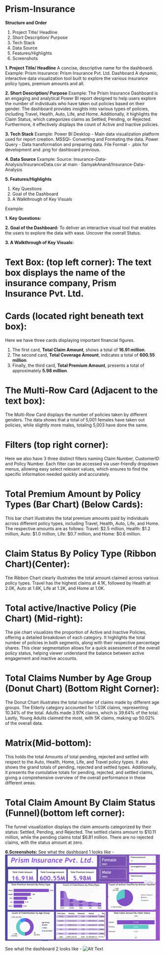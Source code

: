 # Prism-Insurance

**Structure and Order**
1. Project Title/ Headline
2. Short Description/ Purpose
3. Tech Stack
4. Data Source
5. Features/Highlights
6. Screenshots

**1. Project Title/ Headline**
A concise, descriptive name for the dashboard.
Example:
Prism Insurance: Prism Insurance Pvt. Ltd. Dashboard
A dynamic, interactive data visualization tool built to explore the various insurance policy types, premium amounts and all.

**2. Short Description/ Purpose**
Example:
The Prism Insurance Dashboard is an engaging and analytical Power BI report designed to help users explore the number of individuals who have taken out policies based on their gender. The dashboard provides insights into various types of policies, including Travel, Health, Auto, Life, and Home. Additionally, it highlights the Claim Status, which categorizes claims as Settled, Pending, or Rejected. Furthermore, it effectively displays the count of Active and Inactive policies.

**3. Tech Stack**
Example:
Power BI Desktop - Main data visualization platform used for report creation.
MSSQl- Converting and Formating the data.
Power Query - Data transformation and preparing data.
File Format - .pbix for development and .png for dashboard previous.

**4. Data Source**
Example: 
Source: Insurance-Data-Analysis/InsuranceData.csv at main · SamyakAnand/Insurance-Data-Analysis

**5. Features/Highlights**
1. Key Questions
2. Goal of the Dashboard
3. A Walkthrough of Key Visuals

Example:

**1. Key Questions:**



**2. Goal of the Dashboard:**
To deliver an interactive visual tool that enables the users to explore the data with ease. Uncover the overall Status.

**3. A Walkthrough of Key Visuals:**

# Text Box: (top left corner): The text box displays the name of the insurance company, Prism Insurance Pvt. Ltd.

# Cards (located right beneath text box):
Here we have three cards displaying important financial figures. 
1. The first card, **Total Claim Amount**, shows a total of **16.91 million**.
2. The second card, **Total Coverage Amount**, indicates a total of **600.55 million**.
3. Finally, the third card, **Total Premium Amount**, presents a total of approximately **5.98 million**.

# The Multi-Row Card (Adjacent to the text box): 
The Multi-Row Card displays the number of policies taken by different genders. The data shows that a total of 5,001 females have taken out policies, while slightly more males, totaling 5,003 have done the same.

# Filters (top right corner): 
Here we also have 3  three distinct filters naming Claim Number, CustomerID and Policy Number.
Each filter can be accessed via user-friendly dropdown menus, allowing easy select relevant values, which ensures to find the specific information needed quickly and accurately.

# Total Premium Amount by Policy Types (Bar Chart) (Below Cards):  
This bar chart illustrates the total premium amounts paid by individuals across different policy types, including Travel, Health, Auto, Life, and Home. The respective amounts are as follows: Travel: $2.5 million, Health: $1.2 million, Auto: $1.0 million, Life: $0.7 million, and Home: $0.6 million.

# Claim Status By Policy Type (Ribbon Chart)(Center):
The Ribbon Chart clearly illustrates the total amount claimed across various policy types. Travel has the highest claims at 4.1K, followed by Health at 2.0K, Auto at 1.6K, Life at 1.2K, and Home at 1.0K.

# Total active/Inactive Policy (Pie Chart) (Mid-right):
The pie chart visualizes the proportion of Active and Inactive Policies, offering a detailed breakdown of each category. It highlights the total number of policies in both segments, along with their respective percentage shares. This clear segmentation allows for a quick assessment of the overall policy status, helping viewer understand the balance between active engagement and inactive accounts.

# Total Claims Number by Age Group (Donut Chart) (Bottom Right Corner):
The Donut Chart illustrates the total number of claims made by different age groups. The Elderly category accounted for 1.03K claims, representing 10.34% of the total. Adults made 3.97K claims, which is 39.64% of the total. Lastly, Young Adults claimed the most, with 5K claims, making up 50.02% of the overall data.

# Matrix(Mid-bottom): 
This holds the total Amounts of total pending, rejected and settled with respect to the Auto, Health, Home, Life, and Travel policy types. It also shows the grand totals of pending, rejected and settled types. Additionally, it presents the cumulative totals for pending, rejected, and settled claims, giving a comprehensive overview of the overall performance in these different areas.

# Total Claim Amount By Claim Status (Funnel)(bottom left corner):
The funnel visualization displays the claim amounts categorized by their status: Settled, Pending, and Rejected. The settled claims amount to $10.11 million, while the pending claims total $6.81 million. There are no rejected claims, with the status amount at zero. 

**6.Screenshots:**
See what the dashboard 1 looks like - ![Alt Text](https://github.com/Devi27-create/Prism-Insurance/blob/main/Prism%20Insurance%20Dashboard%201.png)

See what the dashboard 2 looks like - ![Alt Text]()
